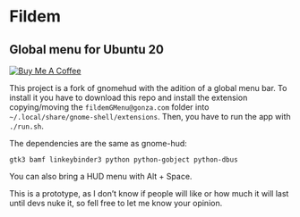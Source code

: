 # Fildem

## Global menu for Ubuntu 20

[![Buy Me A Coffee](https://img.shields.io/badge/buy%20me%20a%20coffee-donate-yellow.svg)](https://buymeacoffee.com/gonza)

This project is a fork of gnomehud with the adition of a global menu bar. To install it you have to download this repo and install the extension copying/moving the `fildemGMenu@gonza.com` folder into `~/.local/share/gnome-shell/extensions`. Then, you have to run the app with `./run.sh`.

The dependencies are the same as gnome-hud:

```
gtk3 bamf linkeybinder3 python python-gobject python-dbus
```

You can also bring a HUD menu with Alt + Space.

This is a prototype, as I don’t know if people will like or how much it will last until devs nuke it, so fell free to let me know your opinion.
